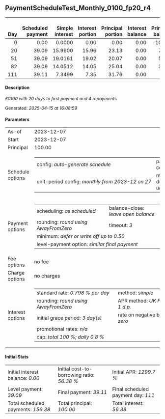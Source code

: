 <h2>PaymentScheduleTest_Monthly_0100_fp20_r4</h2><table><thead style="vertical-align: bottom;"><th style="text-align: right;">Day</th><th style="text-align: right;">Scheduled payment</th><th style="text-align: right;">Simple interest</th><th style="text-align: right;">Interest portion</th><th style="text-align: right;">Principal portion</th><th style="text-align: right;">Interest balance</th><th style="text-align: right;">Principal balance</th><th style="text-align: right;">Total simple interest</th><th style="text-align: right;">Total interest</th><th style="text-align: right;">Total principal</th></thead><tr style="text-align: right;"><td class="ci00">0</td><td class="ci01" style="white-space: nowrap;">0.00</td><td class="ci02">0.0000</td><td class="ci03">0.00</td><td class="ci04">0.00</td><td class="ci05">0.00</td><td class="ci06">100.00</td><td class="ci07">0.0000</td><td class="ci08">0.00</td><td class="ci09">0.00</td></tr><tr style="text-align: right;"><td class="ci00">20</td><td class="ci01" style="white-space: nowrap;">39.09</td><td class="ci02">15.9600</td><td class="ci03">15.96</td><td class="ci04">23.13</td><td class="ci05">0.00</td><td class="ci06">76.87</td><td class="ci07">15.9600</td><td class="ci08">15.96</td><td class="ci09">23.13</td></tr><tr style="text-align: right;"><td class="ci00">51</td><td class="ci01" style="white-space: nowrap;">39.09</td><td class="ci02">19.0161</td><td class="ci03">19.02</td><td class="ci04">20.07</td><td class="ci05">0.00</td><td class="ci06">56.80</td><td class="ci07">34.9761</td><td class="ci08">34.98</td><td class="ci09">43.20</td></tr><tr style="text-align: right;"><td class="ci00">82</td><td class="ci01" style="white-space: nowrap;">39.09</td><td class="ci02">14.0512</td><td class="ci03">14.05</td><td class="ci04">25.04</td><td class="ci05">0.00</td><td class="ci06">31.76</td><td class="ci07">49.0273</td><td class="ci08">49.03</td><td class="ci09">68.24</td></tr><tr style="text-align: right;"><td class="ci00">111</td><td class="ci01" style="white-space: nowrap;">39.11</td><td class="ci02">7.3499</td><td class="ci03">7.35</td><td class="ci04">31.76</td><td class="ci05">0.00</td><td class="ci06">0.00</td><td class="ci07">56.3772</td><td class="ci08">56.38</td><td class="ci09">100.00</td></tr></table><p><h4>Description</h4><i>£0100 with 20 days to first payment and 4 repayments</i></p><p>Generated: <i>2025-04-15 at 16:08:59</i></p><h4>Parameters</h4><table><tr><td>As-of</td><td>2023-12-07</td></tr><tr><td>Start</td><td>2023-12-07</td></tr><tr><td>Principal</td><td>100.00</td></tr><tr><td>Schedule options</td><td><table><tr><td>config: <i>auto-generate schedule</i></td><td>payment count: <i>4</i></td></tr><tr><td style="white-space: nowrap;">unit-period config: <i>monthly from 2023-12 on 27</i></td><td>max duration: <i>unlimited</i></td></tr></table></td></tr><tr><td>Payment options</td><td><table><tr><td>scheduling: <i>as scheduled</i></td><td>balance-close: <i>leave&nbsp;open&nbsp;balance</i></td></tr><tr><td>rounding: <i>round using AwayFromZero</i></td><td>timeout: <i>3</i></td></tr><tr><td colspan='2'>minimum: <i>defer&nbsp;or&nbsp;write&nbsp;off&nbsp;up&nbsp;to&nbsp;0.50</i></td></tr><tr><td colspan='2'>level-payment option: <i>similar&nbsp;final&nbsp;payment</i></td></tr></table></td></tr><tr><td>Fee options</td><td>no fee</td></tr><tr><td>Charge options</td><td>no charges</td></tr><tr><td>Interest options</td><td><table><tr><td>standard rate: <i>0.798 % per day</i></td><td>method: <i>simple</i></td></tr><tr><td>rounding: <i>round using AwayFromZero</i></td><td>APR method: <i>UK FCA to 1 d.p.</i></td></tr><tr><td>initial grace period: <i>3 day(s)</i></td><td>rate on negative balance: <i>zero</i></td></tr><tr><td colspan="2">promotional rates: <i><i>n/a</i></i></td></tr><tr><td colspan="2">cap: <i>total 100 %; daily 0.8 %</td></tr></table></td></tr></table><h4>Initial Stats</h4><table><tr><td>Initial interest balance: <i>0.00</i></td><td>Initial cost-to-borrowing ratio: <i>56.38 %</i></td><td>Initial APR: <i>1299.7 %</i></td></tr><tr><td>Level payment: <i>39.09</i></td><td>Final payment: <i>39.11</i></td><td>Final scheduled payment day: <i>111</i></td></tr><tr><td>Total scheduled payments: <i>156.38</i></td><td>Total principal: <i>100.00</i></td><td>Total interest: <i>56.38</i></td></tr></table>